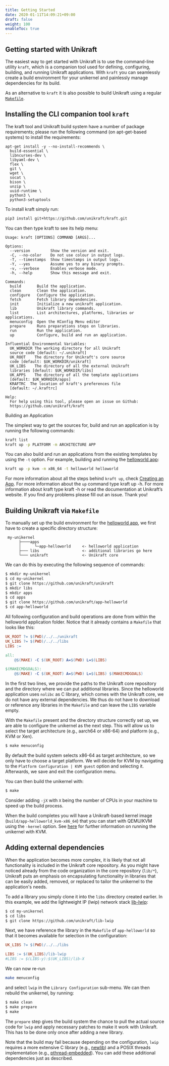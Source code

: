 ```yaml
---
title: Getting Started
date: 2020-01-11T14:09:21+09:00
draft: false
weight: 100
enableToc: true
---
```


## Getting started with Unikraft

The easiest way to get started with Unikraft is to use the command-line utility
`kraft`, which is a companion tool used for defining, configuring, building, and
running Unikraft applications.  With `kraft` you can seamlessly create a build
environment for your unikernel and painlessly manage dependencies for its build.

As an alternative to `kraft` it is also possible to build Unikraft using a regular [`Makefile`](docs/getting-started/#building-unikraft-via-makefile).

## Installing the CLI companion tool `kraft`

The kraft tool and Unikraft build system have a number of package requirements;
please run the following command (on apt-get-based systems) to install the
requirements:

```shell-script
apt-get install -y --no-install-recommends \
  build-essential \
  libncurses-dev \
  libyaml-dev \
  flex \
  git \
  wget \
  socat \
  bison \
  unzip \
  uuid-runtime \
  python3 \
  python3-setuptools
```

To install kraft simply run:

```bash
pip3 install git+https://github.com/unikraft/kraft.git
```

You can then type kraft to see its help menu:
```text
Usage: kraft [OPTIONS] COMMAND [ARGS]...

Options:
  --version         Show the version and exit.
  -C, --no-color    Do not use colour in output logs.
  -T, --timestamps  Show timestamps in output logs.
  -Y, --yes         Assume yes to any binary prompts.
  -v, --verbose     Enables verbose mode.
  -h, --help        Show this message and exit.

Commands:
  build       Build the application.
  clean       Clean the application.
  configure   Configure the application.
  fetch       Fetch library dependencies.
  init        Initialize a new unikraft application.
  lib         Unikraft library commands.
  list        List architectures, platforms, libraries or applications.
  menuconfig  Open the KConfig Menu editor
  prepare     Runs preparations steps on libraries.
  run         Run the application.
  up          Configure, build and run an application.

Influential Environmental Variables:
  UK_WORKDIR The working directory for all Unikraft
  source code [default: ~/.unikraft]
  UK_ROOT    The directory for Unikraft's core source
  code [default: $UK_WORKDIR/unikraft]
  UK_LIBS    The directory of all the external Unikraft
  libraries [default: $UK_WORKDIR/libs]
  UK_APPS    The directory of all the template applications
  [default: $UK_WORKDIR/apps]
  KRAFTRC  The location of kraft's preferences file
  [default: ~/.kraftrc]

Help:
  For help using this tool, please open an issue on Github:
  https://github.com/unikraft/kraft
```

Building an Application

The simplest way to get the sources for, build and run an application is by running the following commands:

```bash
kraft list
kraft up -p PLATFORM -m ARCHITECTURE APP
```

You can also build and run an applications from the existing templates by using the `-t` option.
For example, building and running the [helloworld app](https://github.com/unikraft/app-helloworld):

```bash
kraft up -p kvm -m x86_64 -t helloworld helloworld
```

For more information about all the steps behind `kraft up`, check [Creating an App](docs/usage/init).
For more information about the `up` command type kraft up -h.
For more information about kraft type kraft -h or read the documentation at Unikraft’s website.
If you find any problems please fill out an issue. Thank you!

## Building Unikraft via `Makefile`

To manually set up the build environment for the [helloworld app](https://github.com/unikraft/app-helloworld), we first have to create a specific directory structure:
```
 my-unikernel
      ├────apps
      │      └─app-helloworld     <- helloworld application
      ├─── libs                   <- additional libraries go here
      └─── unikraft               <- Unikraft core
```
We can do this by executing the following sequence of commands:
```bash
$ mkdir my-unikernel
$ cd my-unikernel
$ git clone https://github.com/unikraft/unikraft
$ mkdir libs
$ mkdir apps
$ cd apps
$ git clone https://github.com/unikraft/app-helloworld
$ cd app-helloworld
```
All following configuration and build operations are done from within the helloworld application folder.
Notice that it already contains a `Makefile` that looks like this:
```Makefile
UK_ROOT ?= $(PWD)/../../unikraft
UK_LIBS ?= $(PWD)/../../libs
LIBS :=

all:
	@$(MAKE) -C $(UK_ROOT) A=$(PWD) L=$(LIBS)

$(MAKECMDGOALS):
	@$(MAKE) -C $(UK_ROOT) A=$(PWD) L=$(LIBS) $(MAKECMDGOALS)
```
In the first two lines, we provide the paths to the Unikraft core repository and the directory where we can put additional libraries.
Since the helloworld application uses `nolibc` as C library, which comes with the Unikraft core, we do not have any external dependencies.
We thus do not have to download or reference any libraries in the `Makefile` and can leave the `LIBS` variable empty.


With the `Makefile` present and the directory structure correctly set up, we are able to configure the unikernel as the next step.
This will allow us to select the target architecture (e.g., aarch64 or x86-64) and platform (e.g., KVM or Xen).
```bash
$ make menuconfig
```
By default the build system selects x86-64 as target architecture, so we only have to choose a target platform.
We will decide for KVM by navigating to the `Platform Configuration | KVM guest` option and selecting it.
Afterwards, we save and exit the configuration menu.

You can then build the unikernel with:
```bash
$ make
```
Consider adding `-jX` with `X` being the number of CPUs in your machine to speed up the build process.

When the build completes you will have a Unikraft-based kernel image (`build/app-helloworld_kvm-x86_64`) that you can start with QEMU/KVM using the `-kernel` option.
See [here](docs/operations/plats/kvm) for further information on running the unikernel with KVM.

## Adding external dependencies

When the application becomes more complex, it is likely that not all functionality is included in the Unikraft core repository.
As you might have noticed already from the code organization in the core repository (`lib/*`), Unikraft puts an emphasis on encapsulating functionality in libraries that can be easily added, removed, or replaced to tailor the unikernel to the application's needs.

To add a library you simply clone it into the `libs` directory created earlier.
In this example, we add the lightweight IP (lwip) network stack [lib-lwip](https://github.com/unikraft/lib-lwip):
```bash
$ cd my-unikernel
$ cd libs
$ git clone https://github.com/unikraft/lib-lwip
```
Next, we have reference the library in the `Makefile` of `app-helloworld` so that it becomes available for selection in the configuration:
```Makefile
UK_LIBS ?= $(PWD)/../../libs

LIBS := $(UK_LIBS)/lib-lwip
#LIBS := $(LIBS-y):$(UK_LIBS)/lib-X
```
We can now re-run
```bash
make menuconfig
```
and select `lwip` in the `Library Configuration` sub-menu.
We can then rebuild the unikernel, by running:
```bash
$ make clean
$ make prepare
$ make
```
The `prepare` step gives the build system the chance to pull the actual source code for `lwip` and apply necessary patches to make it work with Unikraft. This has to be done only once after adding a new library.

Note that the build may fail because depending on the configuration, `lwip` requires a more extensive C library (e.g., [newlib](https://github.com/unikraft/lib-newlib)) and a POSIX threads implementation (e.g., [pthread-embedded](https://github.com/unikraft/lib-pthread-embedded)).
You can add these additional dependencies just as described.
